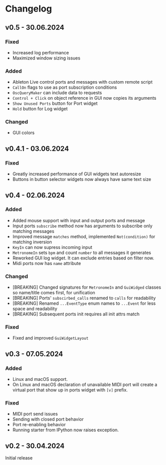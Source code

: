 # Changelog

## **v0.5** - 30.06.2024

### Fixed
- Increased log performance
- Maximized window sizing issues

### Added
- Ableton Live control ports and messages with custom remote script
- `CallOn` flags to use as port subscription conditions
- `OscQueryMaker` can include data to requests
- `Control + Click` on object reference in GUI now copies its arguments
- `Show Unused Ports` button for Port widget 
- `Hold` button for Log widget

### Changed
- GUI colors

## **v0.4.1** - 03.06.2024

### Fixed
- Greatly increased performance of GUI widgets text autoresize
- Buttons in button selector widgets now always have same text size

## **v0.4** - 02.06.2024

### Added
- Added mouse support with input and output ports and message
- Input ports `subscribe` method now has arguments to subscribe only 
  matching messages
- Improved message `matches` method, implemented `Not(condition)` for 
  matching inversion
- `KeyIn` can now supress incoming input
- `MetronomeIn` sets `bpm` and count `number` to all messages it generates
- Reworked GUI log widget. It can exclude entries based on filter now.
- Midi ports now has `name` attribute

### Changed
- [BREAKING] Changed signatures for `MetronomeIn` and `GuiWidged` classes so 
  name/title comes first, for unification
- [BREAKING] Ports' `subscirbed_calls` renamed to `calls` for readability
- [BREAKING] Renamed `...EventType` enum names to `...Event` for less space 
  and readability 
- [BREAKING] Subsequent ports init requires all init attrs match

### Fixed
- Fixed and improved `GuiWidgetLayout`

## **v0.3** - 07.05.2024

### Added

- Linux and macOS support.
- On Linux and macOS declaration of unavailable MIDI port will create a virtual
  port that show up in ports widget with `[v]` prefix.

### Fixed

- MIDI port send issues
- Sending with closed port behavior
- Port re-enabling behavior
- Running starter from IPython now raises exception.

## **v0.2** - 30.04.2024

Initial release
